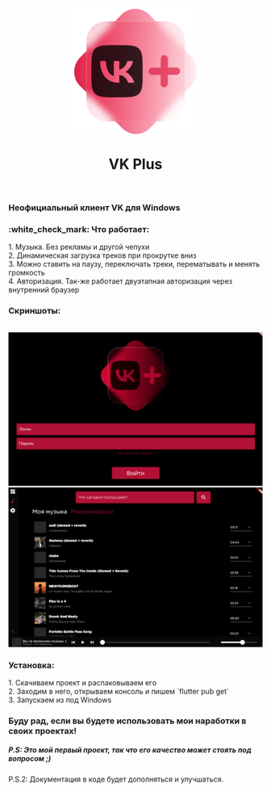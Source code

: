 <p align="center">
  <img src="https://github.com/Slupy/VK-Plus/blob/master/assets/images/vk_plus_logo.png?raw=true" width="250" height="250" />
</p>
<h1 align="center">
  VK Plus
</h1>
<br/>
<h3>Неофициальный клиент VK для Windows</h3>
<h3>:white_check_mark: Что работает:</h3>
  1. Музыка. Без рекламы и другой чепухи<br/>
  2. Динамическая загрузка треков при прокрутке вниз<br/>
  3. Можно ставить на паузу, переключать треки, перематывать и менять громкость<br/>
  4. Авторизация. Так-же работает двуэтапная авторизация через внутренний браузер
<br/>
<h3>Скриншоты:</h3><br/>
<img src="https://github.com/Slupy/VK-Plus/blob/master/LoginPage.png?raw=true" />
<img src="https://github.com/Slupy/VK-Plus/blob/master/MusicPage.png?raw=true" />
<br/>
<h3>Установка:</h3>
1. Скачиваем проект и распаковываем его<br/>
2. Заходим в него, открываем консоль и пишем `flutter pub get`<br/>
3. Запускаем из под Windows
<br/>
<h3>Буду рад, если вы будете использовать мои наработки в своих проектах!</h3>
<h5>P.S: Это мой первый проект, так что его качество может стоять под вопросом ;)</h5>
P.S.2: Документация в коде будет дополняться и улучшаться.
